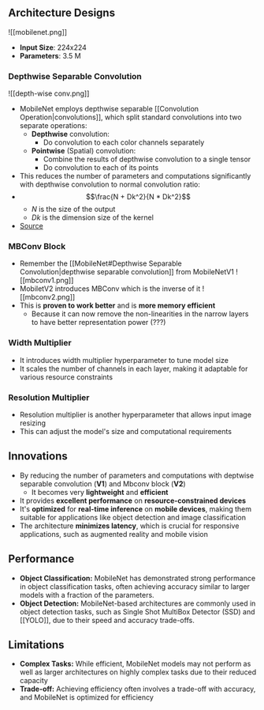 ## Architecture Designs
![[mobilenet.png]]
- **Input Size**: 224x224
- **Parameters**: 3.5 M
### Depthwise Separable Convolution 
![[depth-wise conv.png]]
- MobileNet employs depthwise separable [[Convolution Operation|convolutions]], which split standard convolutions into two separate operations:
	- **Depthwise** convolution:
		- Do convolution to each color channels separately
	- **Pointwise** (Spatial) convolution:
		- Combine the results of depthwise convolution to a single tensor
		- Do convolution to each of its points
- This reduces the number of parameters and computations significantly with depthwise convolution to normal convolution ratio:
- $$\frac{N + Dk^2}{N * Dk^2}$$
	- $N$ is the size of the output
	- $Dk$ is the dimension size of the kernel
- [Source](https://medium.com/@godeep48/an-overview-on-mobilenet-an-efficient-mobile-vision-cnn-f301141db94d)
### MBConv Block
- Remember the [[MobileNet#Depthwise Separable Convolution|depthwise separable convolution]] from MobileNetV1
	![[mbconv1.png]]
- MobiletV2 introduces MBConv which is the inverse of it
	![[mbconv2.png]]
- This is **proven to work better** and is **more memory efficient**
	- Because it can now remove the non-linearities in the narrow layers to have better representation power (???)
### Width Multiplier
- It introduces width multiplier hyperparameter to tune model size
- It scales the number of channels in each layer, making it adaptable for various resource constraints
### Resolution Multiplier
- Resolution multiplier is another hyperparameter that allows input image resizing
- This can adjust the model's size and computational requirements
## Innovations
- By reducing the number of parameters and computations with deptwise separable convolution (**V1**) and Mbconv block (**V2**)
	- It becomes very **lightweight** and **efficient** 
- It provides **excellent performance** on **resource-constrained devices**
- It's **optimized** for **real-time inference** on **mobile devices**, making them suitable for applications like object detection and image classification
- The architecture **minimizes latency**, which is crucial for responsive applications, such as augmented reality and mobile vision
## Performance
- **Object Classification:** MobileNet has demonstrated strong performance in object classification tasks, often achieving accuracy similar to larger models with a fraction of the parameters.
- **Object Detection:** MobileNet-based architectures are commonly used in object detection tasks, such as Single Shot MultiBox Detector (SSD) and [[YOLO]], due to their speed and accuracy trade-offs.
## Limitations
- **Complex Tasks:** While efficient, MobileNet models may not perform as well as larger architectures on highly complex tasks due to their reduced capacity
- **Trade-off:** Achieving efficiency often involves a trade-off with accuracy, and MobileNet is optimized for efficiency